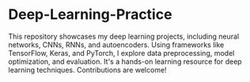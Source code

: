 # Deep-Learning-Practice
This repository showcases my deep learning projects, including neural networks, CNNs, RNNs, and autoencoders. Using frameworks like TensorFlow, Keras, and PyTorch, I explore data preprocessing, model optimization, and evaluation. It's a hands-on learning resource for deep learning techniques. Contributions are welcome!
